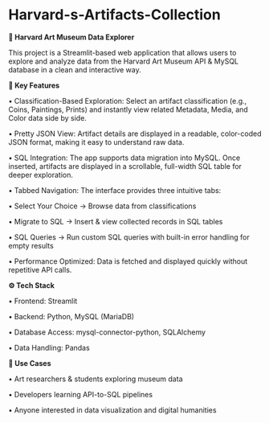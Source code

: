 # Harvard-s-Artifacts-Collection
**🎨 Harvard Art Museum Data Explorer**

This project is a Streamlit-based web application that allows users to explore and analyze data from the Harvard Art Museum API & MySQL database in a clean and interactive way.

**🔑 Key Features**

• Classification-Based Exploration: Select an artifact classification (e.g., Coins, Paintings, Prints) and instantly view related Metadata, Media, and Color data side by side.

• Pretty JSON View: Artifact details are displayed in a readable, color-coded JSON format, making it easy to understand raw data.

• SQL Integration: The app supports data migration into MySQL. Once inserted, artifacts are displayed in a scrollable, full-width SQL table for deeper exploration.

• Tabbed Navigation: The interface provides three intuitive tabs:

• Select Your Choice → Browse data from classifications

• Migrate to SQL → Insert & view collected records in SQL tables

• SQL Queries → Run custom SQL queries with built-in error handling for empty results

• Performance Optimized: Data is fetched and displayed quickly without repetitive API calls.

**⚙️ Tech Stack**

• Frontend: Streamlit

• Backend: Python, MySQL (MariaDB)

• Database Access: mysql-connector-python, SQLAlchemy

• Data Handling: Pandas

**🚀 Use Cases**

• Art researchers & students exploring museum data

• Developers learning API-to-SQL pipelines

• Anyone interested in data visualization and digital humanities
